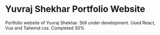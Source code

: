 # Yuvraj Shekhar Portfolio Website

Portfolio website of Yuvraj Shekhar. 
Still under development.
Used React, Vue and Tailwind css.
Completed 30%
